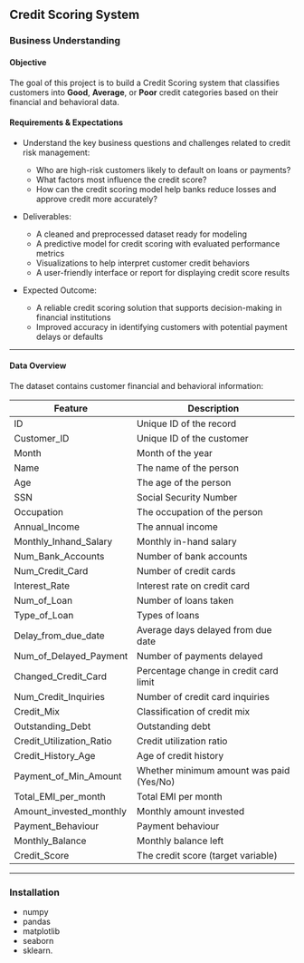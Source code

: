 
##  Credit Scoring System

###  Business Understanding

####  Objective
The goal of this project is to build a Credit Scoring system that classifies customers into **Good**, **Average**, or **Poor** credit categories based on their financial and behavioral data.

#### Requirements & Expectations

- Understand the key business questions and challenges related to credit risk management:
  - Who are high-risk customers likely to default on loans or payments?
  - What factors most influence the credit score?
  - How can the credit scoring model help banks reduce losses and approve credit more accurately?

- Deliverables:
  - A cleaned and preprocessed dataset ready for modeling
  - A predictive model for credit scoring with evaluated performance metrics
  - Visualizations to help interpret customer credit behaviors
  - A user-friendly interface or report for displaying credit score results

- Expected Outcome:
  - A reliable credit scoring solution that supports decision-making in financial institutions
  - Improved accuracy in identifying customers with potential payment delays or defaults

---

####  Data Overview

The dataset contains customer financial and behavioral information:

| Feature                | Description                                               |
|------------------------|-----------------------------------------------------------|
| ID                     | Unique ID of the record                                   |
| Customer_ID            | Unique ID of the customer                                 |
| Month                  | Month of the year                                        |
| Name                   | The name of the person                                   |
| Age                    | The age of the person                                    |
| SSN                    | Social Security Number                                   |
| Occupation             | The occupation of the person                             |
| Annual_Income          | The annual income                                       |
| Monthly_Inhand_Salary  | Monthly in-hand salary                                  |
| Num_Bank_Accounts      | Number of bank accounts                                  |
| Num_Credit_Card        | Number of credit cards                                  |
| Interest_Rate          | Interest rate on credit card                            |
| Num_of_Loan            | Number of loans taken                                   |
| Type_of_Loan           | Types of loans                                         |
| Delay_from_due_date    | Average days delayed from due date                      |
| Num_of_Delayed_Payment | Number of payments delayed                              |
| Changed_Credit_Card    | Percentage change in credit card limit                  |
| Num_Credit_Inquiries   | Number of credit card inquiries                         |
| Credit_Mix             | Classification of credit mix                            |
| Outstanding_Debt       | Outstanding debt                                       |
| Credit_Utilization_Ratio | Credit utilization ratio                              |
| Credit_History_Age     | Age of credit history                                 |
| Payment_of_Min_Amount  | Whether minimum amount was paid (Yes/No)                |
| Total_EMI_per_month    | Total EMI per month                                     |
| Amount_invested_monthly | Monthly amount invested                                 |
| Payment_Behaviour      | Payment behaviour                                      |
| Monthly_Balance        | Monthly balance left                                   |
| Credit_Score           | The credit score (target variable)                      |

---

### Installation
- numpy
- pandas
- matplotlib
- seaborn
- sklearn.
